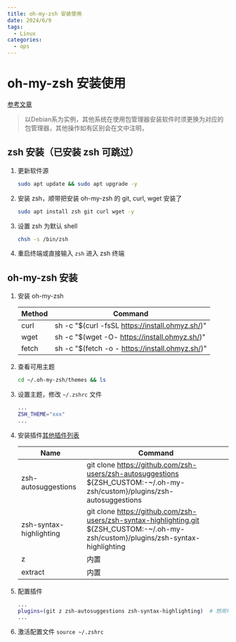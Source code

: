 ```yaml
---
title: oh-my-zsh 安装使用
date: 2024/6/9
tags:
  - Linux
categories:
  - ops
---
```


# oh-my-zsh 安装使用

[参考文章](https://www.haoyep.com/posts/zsh-config-oh-my-zsh/)

> 以Debian系为实例，其他系统在使用包管理器安装软件时须更换为对应的包管理器，其他操作如有区别会在文中注明，

## zsh 安装（已安装 zsh 可跳过）

1. 更新软件源
	
	```bash
	sudo apt update && sudo apt upgrade -y
	```
 
2. 安装 zsh，顺带把安装 oh-my-zsh 的 git, curl, wget 安装了
	
	```bash
	sudo apt install zsh git curl wget -y
	```

3. 设置 zsh 为默认 shell

   ```bash
   chsh -s /bin/zsh
   ```

4. 重启终端或直接输入 `zsh` 进入 zsh 终端

## oh-my-zsh 安装

1. 安装 oh-my-zsh
	
	|Method|Command|
	| ---- | ------- |
	|curl|sh -c "$(curl -fsSL https://install.ohmyz.sh/)"|
	|wget|sh -c "$(wget -O- https://install.ohmyz.sh/)"|
	|fetch|sh -c "$(fetch -o - https://install.ohmyz.sh/)"|

2. 查看可用主题

	```bash
	cd ~/.oh-my-zsh/themes && ls
	```

3. 设置主题，修改 `~/.zshrc` 文件

	```bash
 	...
 	ZSH_THEME="xxx"
 	...
 	```

4. 安装插件[其他插件列表](https://github.com/unixorn/awesome-zsh-plugins)

   | Name                 |Command|
   |----------------------| ------- |
   |zsh-autosuggestions|git clone https://github.com/zsh-users/zsh-autosuggestions ${ZSH_CUSTOM:-~/.oh-my-zsh/custom}/plugins/zsh-autosuggestions|
	|zsh-syntax-highlighting|git clone https://github.com/zsh-users/zsh-syntax-highlighting.git ${ZSH_CUSTOM:-~/.oh-my-zsh/custom}/plugins/zsh-syntax-highlighting|
	|z|内置|
	|extract|内置|

5. 配置插件

	```bash
 	...
 	plugins=(git z zsh-autosuggestions zsh-syntax-highlighting)  # 想用啥配啥
 	...
 	```

6. 激活配置文件 `source ~/.zshrc`